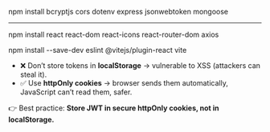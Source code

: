 npm install bcryptjs cors dotenv express jsonwebtoken mongoose

---

npm install react react-dom react-icons react-router-dom axios

npm install --save-dev eslint @vitejs/plugin-react vite


* ❌ Don’t store tokens in **localStorage** → vulnerable to XSS (attackers can steal it).
* ✅ Use **httpOnly cookies** → browser sends them automatically, JavaScript can’t read them, safer.

👉 Best practice: **Store JWT in secure httpOnly cookies, not in localStorage.**
